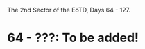The 2nd Sector of the EoTD, Days 64 - 127.

# 64 - ???: To be added!

<script data-goatcounter="https://zswu.goatcounter.com/count" async src="//gc.zgo.at/count.js"></script>